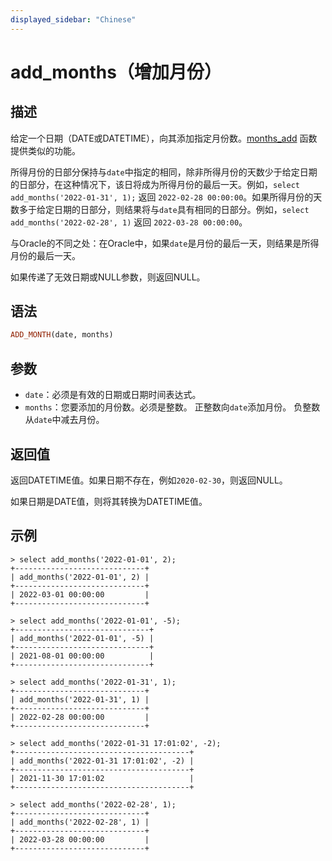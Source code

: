 ```yaml
---
displayed_sidebar: "Chinese"
---
```


# add_months（增加月份）

## 描述

给定一个日期（DATE或DATETIME），向其添加指定月份数。[months_add](./months_add.md) 函数提供类似的功能。

所得月份的日部分保持与`date`中指定的相同，除非所得月份的天数少于给定日期的日部分，在这种情况下，该日将成为所得月份的最后一天。例如，`select add_months('2022-01-31', 1);` 返回 `2022-02-28 00:00:00`。如果所得月份的天数多于给定日期的日部分，则结果将与`date`具有相同的日部分。例如，`select add_months('2022-02-28', 1)` 返回 `2022-03-28 00:00:00`。

与Oracle的不同之处：在Oracle中，如果`date`是月份的最后一天，则结果是所得月份的最后一天。

如果传递了无效日期或NULL参数，则返回NULL。

## 语法

```Haskell
ADD_MONTH(date, months)
```

## 参数

- `date`：必须是有效的日期或日期时间表达式。
- `months`：您要添加的月份数。必须是整数。 正整数向`date`添加月份。 负整数从`date`中减去月份。

## 返回值

返回DATETIME值。如果日期不存在，例如`2020-02-30`，则返回NULL。

如果日期是DATE值，则将其转换为DATETIME值。

## 示例

```Plain Text
> select add_months('2022-01-01', 2);
+-----------------------------+
| add_months('2022-01-01', 2) |
+-----------------------------+
| 2022-03-01 00:00:00         |
+-----------------------------+

> select add_months('2022-01-01', -5);
+------------------------------+
| add_months('2022-01-01', -5) |
+------------------------------+
| 2021-08-01 00:00:00          |
+------------------------------+

> select add_months('2022-01-31', 1);
+-----------------------------+
| add_months('2022-01-31', 1) |
+-----------------------------+
| 2022-02-28 00:00:00         |
+-----------------------------+

> select add_months('2022-01-31 17:01:02', -2);
+---------------------------------------+
| add_months('2022-01-31 17:01:02', -2) |
+---------------------------------------+
| 2021-11-30 17:01:02                   |
+---------------------------------------+

> select add_months('2022-02-28', 1);
+-----------------------------+
| add_months('2022-02-28', 1) |
+-----------------------------+
| 2022-03-28 00:00:00         |
+-----------------------------+
```